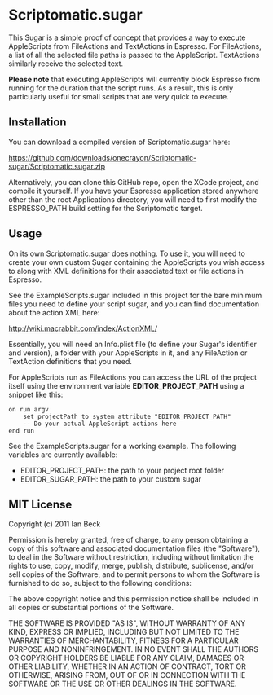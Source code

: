 # Scriptomatic.sugar

This Sugar is a simple proof of concept that provides a way to execute AppleScripts from FileActions and TextActions in Espresso. For FileActions, a list of all the selected file paths is passed to the AppleScript. TextActions similarly receive the selected text.

**Please note** that executing AppleScripts will currently block Espresso from running for the duration that the script runs. As a result, this is only particularly useful for small scripts that are very quick to execute.

## Installation

You can download a compiled version of Scriptomatic.sugar here:

<https://github.com/downloads/onecrayon/Scriptomatic-sugar/Scriptomatic.sugar.zip>

Alternatively, you can clone this GitHub repo, open the XCode project, and compile it yourself. If you have your Espresso application stored anywhere other than the root Applications directory, you will need to first modify the ESPRESSO_PATH build setting for the Scriptomatic target.

## Usage

On its own Scriptomatic.sugar does nothing. To use it, you will need to create your own custom Sugar containing the AppleScripts you wish access to along with XML definitions for their associated text or file actions in Espresso.

See the ExampleScripts.sugar included in this project for the bare minimum files you need to define your script sugar, and you can find documentation about the action XML here:

<http://wiki.macrabbit.com/index/ActionXML/>

Essentially, you will need an Info.plist file (to define your Sugar's identifier and version), a folder with your AppleScripts in it, and any FileAction or TextAction definitions that you need.

For AppleScripts run as FileActions you can access the URL of the project itself using the environment variable **EDITOR_PROJECT_PATH** using a snippet like this:

    on run argv
        set projectPath to system attribute "EDITOR_PROJECT_PATH"
        -- Do your actual AppleScript actions here
    end run

See the ExampleScripts.sugar for a working example. The following variables are currently available:

* EDITOR_PROJECT_PATH: the path to your project root folder
* EDITOR_SUGAR_PATH: the path to your custom sugar

## MIT License

Copyright (c) 2011 Ian Beck

Permission is hereby granted, free of charge, to any person obtaining a copy of this software and associated documentation files (the "Software"), to deal in the Software without restriction, including without limitation the rights to use, copy, modify, merge, publish, distribute, sublicense, and/or sell copies of the Software, and to permit persons to whom the Software is furnished to do so, subject to the following conditions:

The above copyright notice and this permission notice shall be included in all copies or substantial portions of the Software.

THE SOFTWARE IS PROVIDED "AS IS", WITHOUT WARRANTY OF ANY KIND, EXPRESS OR IMPLIED, INCLUDING BUT NOT LIMITED TO THE WARRANTIES OF MERCHANTABILITY, FITNESS FOR A PARTICULAR PURPOSE AND NONINFRINGEMENT. IN NO EVENT SHALL THE AUTHORS OR COPYRIGHT HOLDERS BE LIABLE FOR ANY CLAIM, DAMAGES OR OTHER LIABILITY, WHETHER IN AN ACTION OF CONTRACT, TORT OR OTHERWISE, ARISING FROM, OUT OF OR IN CONNECTION WITH THE SOFTWARE OR THE USE OR OTHER DEALINGS IN THE SOFTWARE.
